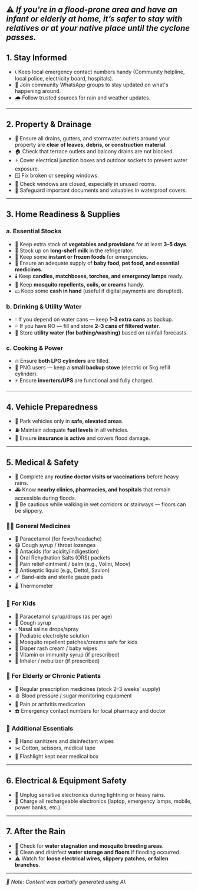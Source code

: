 ## ⚠️ *If you're in a flood-prone area and have an infant or elderly at home, it’s safer to stay with relatives or at your native place until the cyclone passes.*



## 1. Stay Informed
- 📞 Keep local emergency contact numbers handy (Community helpline, local police, electricity board, hospitals).  
- 💬 Join community WhatsApp groups to stay updated on what's happening around.  
- 🌧️ Follow trusted sources for rain and weather updates.  

---

## 2. Property & Drainage
- 🧹 Ensure all drains, gutters, and stormwater outlets around your property are **clear of leaves, debris, or construction material**.  
- 🏠 Check that terrace outlets and balcony drains are not blocked.  
- ⚡ Cover electrical junction boxes and outdoor sockets to prevent water exposure.  
- 🪟 Fix broken or seeping windows.  
- 🚪 Check windows are closed, especially in unused rooms.  
- 📁 Safeguard important documents and valuables in waterproof covers.  

---

## 3. Home Readiness & Supplies

### a. Essential Stocks
- 🥦 Keep extra stock of **vegetables and provisions** for at least **3–5 days**.  
- 🥛 Stock up on **long-shelf milk** in the refrigerator.  
- 🍜 Keep some **instant or frozen foods** for emergencies.  
- 💊 Ensure an adequate supply of **baby food, pet food, and essential medicines**.  
- 🕯️ Keep **candles, matchboxes, torches, and emergency lamps** ready.  
- 🦟 Keep **mosquito repellents, coils, or creams** handy.  
- 💵 Keep some **cash in hand** (useful if digital payments are disrupted).  

### b. Drinking & Utility Water
- 💧 If you depend on water cans — keep **1–3 extra cans** as backup.  
- 💦 If you have RO — fill and store **2–3 cans of filtered water**.  
- 🚿 Store **utility water (for bathing/washing)** based on rainfall forecasts.  

### c. Cooking & Power
- 🔥 Ensure **both LPG cylinders** are filled.  
- 🍳 PNG users — keep a **small backup stove** (electric or 5kg refill cylinder).  
- ⚡ Ensure **inverters/UPS** are functional and fully charged.  

---

## 4. Vehicle Preparedness
- 🚗 Park vehicles only in **safe, elevated areas**.  
- ⛽ Maintain adequate **fuel levels** in all vehicles.  
- 📄 Ensure **insurance is active** and covers flood damage.  

---

## 5. Medical & Safety
- 🏥 Complete any **routine doctor visits or vaccinations** before heavy rains.  
- 🚑 Know **nearby clinics, pharmacies, and hospitals** that remain accessible during floods.  
- 👣 Be cautious while walking in wet corridors or stairways — floors can be slippery.  

### 🧍‍♂️ **General Medicines**
- 🤒 Paracetamol (for fever/headache)  
- 😷 Cough syrup / throat lozenges  
- 🤢 Antacids (for acidity/indigestion)  
- 🧂 Oral Rehydration Salts (ORS) packets  
- 💪 Pain relief ointment / balm (e.g., Volini, Moov)  
- 🧴 Antiseptic liquid (e.g., Dettol, Savlon)  
- 🩹 Band-aids and sterile gauze pads  
- 🌡️ Thermometer  

### 👶 **For Kids**
- 🍼 Paracetamol syrup/drops (as per age)  
- 🍯 Cough syrup  
- 💧 Nasal saline drops/spray  
- 🧃 Pediatric electrolyte solution  
- 🦟 Mosquito repellent patches/creams safe for kids  
- 👶 Diaper rash cream / baby wipes  
- 🍎 Vitamin or immunity syrup (if prescribed)  
- 💨 Inhaler / nebulizer (if prescribed)  

### 👵 **For Elderly or Chronic Patients**
- 💊 Regular prescription medicines (stock 2–3 weeks’ supply)  
- 🩸 Blood pressure / sugar monitoring equipment  
- 🦵 Pain or arthritis medication  
- ☎️ Emergency contact numbers for local pharmacy and doctor  

### 🧴 **Additional Essentials**
- 🧼 Hand sanitizers and disinfectant wipes  
- ✂️ Cotton, scissors, medical tape  
- 🔦 Flashlight kept near medical box  

---

## 6. Electrical & Equipment Safety
- 🔌 Unplug sensitive electronics during lightning or heavy rains.  
- 🔋 Charge all rechargeable electronics (laptop, emergency lamps, mobile, power banks, etc.).  

---

## 7. After the Rain
- 🚫 Check for **water stagnation and mosquito breeding areas**.  
- 🧽 Clean and disinfect **water storage and floors** if flooding occurred.  
- ⚠️ Watch for **loose electrical wires, slippery patches, or fallen branches**.  

---

*📝 Note: Content was partially generated using AI.*
